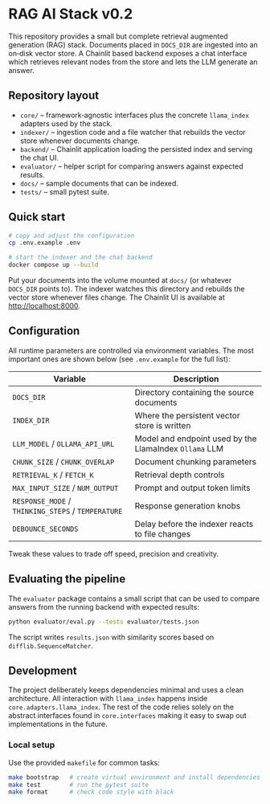 # RAG AI Stack v0.2

This repository provides a small but complete retrieval augmented
generation (RAG) stack. Documents placed in ``DOCS_DIR`` are ingested into
an on‑disk vector store. A Chainlit based backend exposes a chat interface
which retrieves relevant nodes from the store and lets the LLM generate an
answer.

## Repository layout

* ``core/`` – framework‑agnostic interfaces plus the concrete
  ``llama_index`` adapters used by the stack.
* ``indexer/`` – ingestion code and a file watcher that rebuilds the
  vector store whenever documents change.
* ``backend/`` – Chainlit application loading the persisted index and
  serving the chat UI.
* ``evaluator/`` – helper script for comparing answers against expected
  results.
* ``docs/`` – sample documents that can be indexed.
* ``tests/`` – small pytest suite.

## Quick start

```bash
# copy and adjust the configuration
cp .env.example .env

# start the indexer and the chat backend
docker compose up --build
```

Put your documents into the volume mounted at ``docs/`` (or whatever
``DOCS_DIR`` points to).  The indexer watches this directory and rebuilds
the vector store whenever files change.  The Chainlit UI is available at
<http://localhost:8000>.

## Configuration

All runtime parameters are controlled via environment variables.  The most
important ones are shown below (see ``.env.example`` for the full list):

| Variable | Description |
|----------|-------------|
| ``DOCS_DIR`` | Directory containing the source documents |
| ``INDEX_DIR`` | Where the persistent vector store is written |
| ``LLM_MODEL`` / ``OLLAMA_API_URL`` | Model and endpoint used by the LlamaIndex ``Ollama`` LLM |
| ``CHUNK_SIZE`` / ``CHUNK_OVERLAP`` | Document chunking parameters |
| ``RETRIEVAL_K`` / ``FETCH_K`` | Retrieval depth controls |
| ``MAX_INPUT_SIZE`` / ``NUM_OUTPUT`` | Prompt and output token limits |
| ``RESPONSE_MODE`` / ``THINKING_STEPS`` / ``TEMPERATURE`` | Response generation knobs |
| ``DEBOUNCE_SECONDS`` | Delay before the indexer reacts to file changes |

Tweak these values to trade off speed, precision and creativity.

## Evaluating the pipeline

The ``evaluator`` package contains a small script that can be used to
compare answers from the running backend with expected results:

```bash
python evaluator/eval.py --tests evaluator/tests.json
```

The script writes ``results.json`` with similarity scores based on
``difflib.SequenceMatcher``.

## Development

The project deliberately keeps dependencies minimal and uses a clean
architecture. All interaction with ``llama_index`` happens inside
``core.adapters.llama_index``. The rest of the code relies solely on the
abstract interfaces found in ``core.interfaces`` making it easy to swap out
implementations in the future.

### Local setup

Use the provided ``makefile`` for common tasks:

```bash
make bootstrap   # create virtual environment and install dependencies
make test        # run the pytest suite
make format      # check code style with black
```

